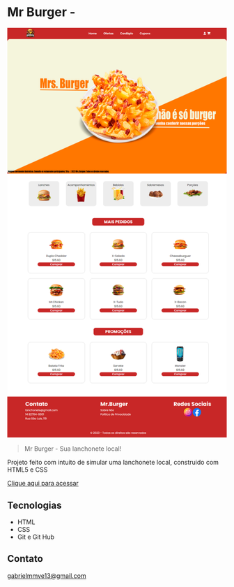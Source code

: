 # Mr Burger -

![preview](./-github/preview.png)

>Mr Burger - Sua lanchonete local!

Projeto feito com intuito de simular uma lanchonete local, construido com HTML5 e CSS

[Clique aqui para acessar](https://gabriel-erk.github.io/projeto-menu-vizinho/)

## Tecnologias

- HTML
- CSS
- Git e Git Hub

## Contato

gabrielmmve13@gmail.com
